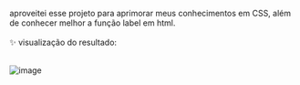 aproveitei esse projeto para aprimorar meus conhecimentos em CSS, além de conhecer melhor a função label em html. <br><br>
:sparkles: visualização do resultado: <br><br>



![image](https://user-images.githubusercontent.com/103958460/182678263-d85d0d66-7eb8-4455-af81-4a32ecc3773b.png)


